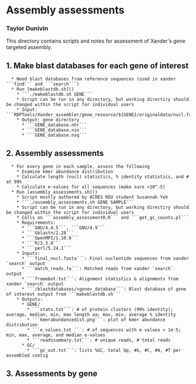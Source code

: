 # Assembly assessments
### Taylor Dunivin


This directory contains scripts and notes for assessment of Xander's gene targeted assembly. 

## 1. Make blast databases for each gene of interest
      * Need blast databases from reference sequences (used in xander ```find``` and ```search```)
      * Run [makeblastdb.sh]()
        * ```./makeblastdb.sh GENE```
        * Script can be run in any directory, but working directiry should be changed within the script for individual users
        * Input: ```RDPTools/Xander_assembler/gene_resource/${GENE}/originaldata/nucl.fa```
        * Output: gene directory
          * ```GENE_database.nhr``` 
          * ```GENE_database.nin```
          * ```GENE_database.nsq```

## 2. Assembly assessments
      * For every gene in each sample, assess the following
        * Examine kmer abundance distribution
        * Calculate length (nucl) statistics, % identity statistics, and # at 99%
        * Calculate e-values for all sequences (make sure >10^-5)
      * Run [assembly_assessments.sh]()
        * Script mostly authored by ACRES REU student Susannah Yeh
        * ```./assembly_assessments.sh GENE SAMPLE```
        * Script can be run in any directory, but working directiry should be changed within the script for individual users
        * Calls on ```assembly_assessmentR.R``` and ```get_gc_counts.pl```
        * Requirements:
          * ```GNU/4.4.5```, ```GNU/4.9```
          * ```Gblastn/2.28```
          * ```OpenMPI/1.10.0```
          * ```R/3.3.0```
          * ```perl/5.24.1```
        * Inputs: 
          * ```final_nucl.fasta```: Final nucleotide sequences from xander `search` output
          * ```match_reads.fa```: Matched reads from xander `search` output
          * ```framebot.txt```: Alignment statistics & alignments from xander `search` output
          * ```/blastdatabases/<gene>_database```: Blast database of gene of interest output from ```makeblastdb.sh```
        * Outputs:
          * GENE/
            * ```stats.txt```: # of protein clusters (99% identity); average, median, min, max length aa; max, min, average % identity
            * ```kmerabundancedist.png```: plot of kmer abundance distribution
            * ```e.values.txt ```: # of sequences with e values < 1e-5; min, max, average, and median e-values
            * ```readssummary.txt```: # unique reads, # total reads
          * GC/
            * ```gc_out.txt```: lists %GC, total bp, #G, #C, #A, #T per assembled contig
            
## 3. Assessments by gene
